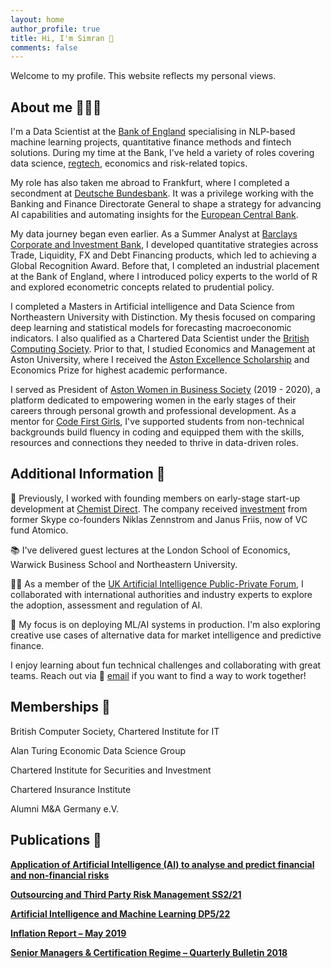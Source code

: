 ```yaml
---
layout: home
author_profile: true
title: Hi, I'm Simran 👋
comments: false
---
```


Welcome to my profile. This website reflects my personal views.

## About me 👩🏽‍💻

I'm a Data Scientist at the [Bank of England](https://www.bankofengland.co.uk/) specialising in NLP-based machine learning projects, quantitative finance methods and fintech solutions. During my time at the Bank, I've held a variety of roles covering data science, [regtech](https://www.bankofengland.co.uk/news/2023/july/transforming-data-collection-boe-and-fca-deliver-on-phase-one#:~:text=Policy%20makers%20are%20considering%20the,regulator%20response%20in%20Q4%202023.), economics and risk-related topics. 

My role has also taken me abroad to Frankfurt, where I completed a secondment at [Deutsche Bundesbank](https://www.bundesbank.de/en). It was a privilege working with the Banking and Finance Directorate General to shape a strategy for advancing AI capabilities and automating insights for the [European Central Bank](https://www.ecb.europa.eu/home/html/index.en.html).

My data journey began even earlier. As a Summer Analyst at [Barclays Corporate and Investment Bank](https://www.barclayscorporate.com/), I developed quantitative strategies across Trade, Liquidity, FX and Debt Financing products, which led to achieving a Global Recognition Award. Before that, I completed an industrial placement at the Bank of England, where I introduced policy experts to the world of R and explored econometric concepts related to prudential policy. 

I completed a Masters in Artificial intelligence and Data Science from Northeastern University with Distinction. My thesis focused on comparing deep learning and statistical models for forecasting macroeconomic indicators. I also qualified as a Chartered Data Scientist under the [British Computing Society](https://www.bcs.org/). Prior to that, I studied Economics and Management at Aston University, where I received the [Aston Excellence Scholarship](https://www.european-funding-guide.eu/scholarship/1178-aston-excellence-scholarship) and Economics Prize for highest academic performance. 

I served as President of [Aston Women in Business Society](https://www.linkedin.com/company/aston-womeninbusiness/posts/?feedView=all) (2019 - 2020), a platform dedicated to empowering women in the early stages of their careers through personal growth and professional development. As a mentor for [Code First Girls](https://codefirstgirls.com/), I've supported students from non-technical backgrounds build fluency in coding and equipped them with the skills, resources and connections they needed to thrive in data-driven roles.

## Additional Information 💬
🚀 Previously, I worked with founding members on early-stage start-up development at [Chemist Direct](https://www.barclayscorporate.com/). The company received [investment](https://www.business-live.co.uk/professional-services/banking-finance/smethwick-online-chemist-wins-3m-3949072) from former Skype co-founders Niklas Zennstrom and Janus Friis, now of VC fund Atomico.

📚 I've delivered guest lectures at the London School of Economics, Warwick Business School and Northeastern University.

👩‍⚖️ As a member of the [UK Artificial Intelligence Public-Private Forum](https://www.bankofengland.co.uk/research/fintech/ai-public-private-forum), I collaborated with international authorities and industry experts to explore the adoption, assessment and regulation of AI. 

🤖 My focus is on deploying ML/AI systems in production. I'm also exploring creative use cases of alternative data for market intelligence and predictive finance. 

I enjoy learning about fun technical challenges and collaborating with great teams. Reach out via 📧 [email](mailto:simranbains_9810@hotmail.com) if you want to find a way to work together!

## Memberships 👥   
British Computer Society, Chartered Institute for IT

Alan Turing Economic Data Science Group

Chartered Institute for Securities and Investment

Chartered Insurance Institute 

Alumni M&A Germany e.V.

## Publications 📝
**[Application of Artificial Intelligence (AI) to analyse and predict financial and non-financial risks](https://github.com/simranbains9810/capstone_project/)**<br/>

**[Outsourcing and Third Party Risk Management SS2/21](https://www.bankofengland.co.uk/prudential-regulation/publication/2021/march/outsourcing-and-third-party-risk-management-ss/)**<br/>

**[Artificial Intelligence and Machine Learning DP5/22](https://www.bankofengland.co.uk/prudential-regulation/publication/2022/october/artificial-intelligence)**<br/>

**[Inflation Report – May 2019](https://www.bankofengland.co.uk/-/media/boe/files/inflation-report/2019/may/inflation-report-may-2019.pdf)**<br/>

**[Senior Managers & Certification Regime – Quarterly Bulletin 2018](https://www.bankofengland.co.uk/-/media/boe/files/quarterly-bulletin/2018/senior-managers-certification-regime)**<br/>